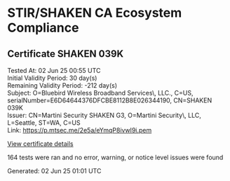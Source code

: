 # STIR/SHAKEN CA Ecosystem Compliance

## Certificate SHAKEN 039K

Tested At: 02 Jun 25 00:55 UTC\
Initial Validity Period: 30 day(s)\
Remaining Validity Period: -212 day(s)\
Subject: O=Bluebird Wireless Broadband Services\\, LLC., C=US, serialNumber=E6D64644376DFCBE8112B8E026344190, CN=SHAKEN 039K\
Issuer: CN=Martini Security SHAKEN G3, O=Martini Security\\, LLC, L=Seattle, ST=WA, C=US\
Link: https://p.mtsec.me/2e5a/eYmqP8ivwI9i.pem

[View certificate details](https://x509.io/?cert=MIIDNjCCAtugAwIBAgIUeYmqP8ivwI9iyLa7Xcj0xJSHaggwCgYIKoZIzj0EAwIwcTELMAkGA1UEBhMCVVMxCzAJBgNVBAgTAldBMRAwDgYDVQQHEwdTZWF0dGxlMR4wHAYDVQQKExVNYXJ0aW5pIFNlY3VyaXR5LCBMTEMxIzAhBgNVBAMTGk1hcnRpbmkgU2VjdXJpdHkgU0hBS0VOIEczMB4XDTI0MTAwMzEwMDEwNloXDTI0MTEwMTE2MTExN1owgYMxFDASBgNVBAMTC1NIQUtFTiAwMzlLMSkwJwYDVQQFEyBFNkQ2NDY0NDM3NkRGQ0JFODExMkI4RTAyNjM0NDE5MDELMAkGA1UEBhMCVVMxMzAxBgNVBAoTKkJsdWViaXJkIFdpcmVsZXNzIEJyb2FkYmFuZCBTZXJ2aWNlcywgTExDLjBZMBMGByqGSM49AgEGCCqGSM49AwEHA0IABOwVSI%2BrCuuQ3PcSbRcEQagvBoOgofHJbBt1t4bETg6U1fcGbGcptBs%2FXvQu1xxjlD6tBpDETcnzUgHifZ0%2BvDCjggE8MIIBODAOBgNVHQ8BAf8EBAMCB4AwDAYDVR0TAQH%2FBAIwADAdBgNVHQ4EFgQU56wFSQwdK%2BiGhiBRjGNbT9VHP1owHwYDVR0jBBgwFoAULlpBUybicKpsAcDmdvDuIvczDxwwgaYGA1UdHwSBnjCBmzCBmKA6oDiGNmh0dHBzOi8vYXV0aGVudGljYXRlLWFwaS5pY29uZWN0aXYuY29tL2Rvd25sb2FkL3YxL2NybKJapFgwVjEUMBIGA1UEBwwLQnJpZGdld2F0ZXIxCzAJBgNVBAgMAk5KMRMwEQYDVQQDDApTVEktUEEgQ1JMMQswCQYDVQQGEwJVUzEPMA0GA1UECgwGU1RJLVBBMBYGCCsGAQUFBwEaBAowCKAGFgQwMzlLMBcGA1UdIAQQMA4wDAYKYIZIAYb%2FCQEBBDAKBggqhkjOPQQDAgNJADBGAiEA3Xaul4xKcJrk2y2pjrroI2HdAYfhe78JnIR4x%2BztqFsCIQDVl3aNnslriTqnNx6thJ6yvg3mc84qVn%2Flj900hYjB4g%3D%3D)

164 tests were ran and no error, warning, or notice level issues were found


Generated: 02 Jun 25 01:01 UTC